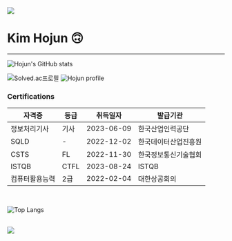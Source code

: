 <img src="https://capsule-render.vercel.app/api?type=waving&color=D4F0F0&height=150&section=header" />

# Kim Hojun 🙃

------------------------

![Hojun's GitHub stats](https://github-readme-stats.vercel.app/api?username=hojun1123&show_icons=true&theme=transparent) <br>

![Solved.ac프로필](http://mazassumnida.wtf/api/v2/generate_badge?boj=kkkhhjjj)
![Hojun profile](http://mazandi.herokuapp.com/api?handle=kkkhhjjj&theme=dark)

  ### Certifications
  
  |자격증|등급|취득일자|발급기관|
  |-------------|------|----------|------------|
  |정보처리기사|기사|2023-06-09|한국산업인력공단|
  |SQLD|-|2022-12-02|한국데이터산업진흥원|
  |CSTS|FL|2022-11-30|한국정보통신기술협회|
  |ISTQB|CTFL|2023-08-24|ISTQB|
  |컴퓨터활용능력|2급|2022-02-04|대한상공회의|


<br>

![Top Langs](https://github-readme-stats.vercel.app/api/top-langs/?username=hojun1123&layout=compact)

<br>

<img src="https://capsule-render.vercel.app/api?type=waving&color=D4F0F0&height=150&section=footer" />

<br>

<!--
**Hojun1123/hojun1123** is a ✨ _special_ ✨ repository because its `README.md` (this file) appears on your GitHub profile.
[![Anurag's GitHub stats](https://github-readme-stats.vercel.app/api?username=hojun1123)](https://github.com/anuraghazra/github-readme-stats)
Here are some ideas to get you started:

- 🔭 I’m currently working on ...
- 🌱 I’m currently learning ...
- 👯 I’m looking to collaborate on ...
- 🤔 I’m looking for help with ...
- 💬 Ask me about ...
- 📫 How to reach me: ...
- 😄 Pronouns: ...
- ⚡ Fun fact: ...
-->
